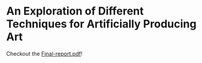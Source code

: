 # An Exploration of Different Techniques for Artificially Producing Art

Checkout the [Final-report.pdf](Final-report.pdf)!

